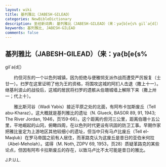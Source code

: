 ```yaml
---
layout: wiki
title: 基列雅比（JABESH-GILEAD）
categories: NewBibleDictionary
description: 圣经新词典: 基列雅比（JABESH-GILEAD）（来：ya{b[e{s% gil`a{d[）
keywords: 基列雅比, JABESH-GILEAD
comments: false
---
```


## 基列雅比（JABESH-GILEAD）（来：ya{b[e{s%

gil`a{d[）

　　约但河东的一个以色列城镇，因为拒绝与便雅悯支派作战而遭受严厉报复（士廿一）。扫罗在这里证明了他为王的资格，将围攻这城的阿扪人击退（撒上十一）。继基利波山的战役后，这城的居民将扫罗的遗骸从伯珊城墙上解除下来（撒上卅一；代上十）。

　　雅比斯河谷（Wadi Yabis）接近平原之处的北面，有阿布卡加斯废丘（Tell abu-Kharaz）。这大概就是基列雅比的遗址（N. Glueck, BASOR 89, 91, 1943; The River Jordan, 1946，页159-66）。这个距离约但河三公里，距离伯珊十五公里，平地崛起的山冈，俯瞰四周，在以色列时代更设有巩固的防卫工事。早期作家把雅比鉴定为上游地区其他较细小的遗址，但当中只有马卢比废丘（Tell el-Maqlub）在罗马帝国之前有人居住，而革路克认为这废丘是昔日的亚伯米何拉（Abel-Meholah）。诺得（M. Noth, ZDPV 69, 1953，页28）质疑革路克的某些论点，但因有阿布卡拉斯废丘的存在，以致马卢比不太可能是昔日的雅比。

J.P.U.L.








